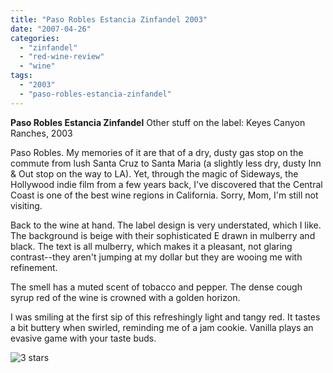 ```yaml
---
title: "Paso Robles Estancia Zinfandel 2003"
date: "2007-04-26"
categories: 
  - "zinfandel"
  - "red-wine-review"
  - "wine"
tags: 
  - "2003"
  - "paso-robles-estancia-zinfandel"
---
```


**Paso Robles Estancia Zinfandel** Other stuff on the label: Keyes Canyon Ranches, 2003

Paso Robles. My memories of it are that of a dry, dusty gas stop on the commute from lush Santa Cruz to Santa Maria (a slightly less dry, dusty Inn & Out stop on the way to LA). Yet, through the magic of Sideways, the Hollywood indie film from a few years back, I've discovered that the Central Coast is one of the best wine regions in California. Sorry, Mom, I'm still not visiting.

Back to the wine at hand. The label design is very understated, which I like. The background is beige with their sophisticated E drawn in mulberry and black. The text is all mulberry, which makes it a pleasant, not glaring contrast--they aren't jumping at my dollar but they are wooing me with refinement.

The smell has a muted scent of tobacco and pepper. The dense cough syrup red of the wine is crowned with a golden horizon.

I was smiling at the first sip of this refreshingly light and tangy red. It tastes a bit buttery when swirled, reminding me of a jam cookie. Vanilla plays an evasive game with your taste buds.

![3 stars](http://www.rebeccagomezfarrell.com/wp-content/uploads/2009/02/rating_avocado1.gif "rating_avocado1")
